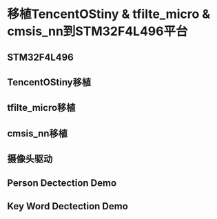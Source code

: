 # 移植TencentOStiny & tfilte_micro & cmsis_nn到STM32F4L496平台

## STM32F4L496



## TencentOStiny移植



## tfilte_micro移植



## cmsis_nn移植



## 摄像头驱动



## Person Dectection Demo



## Key Word Dectection Demo

